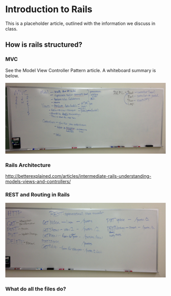 # Introduction to Rails

This is a placeholder article, outlined with the information we  discuss in class.

## How is rails structured?

### MVC

See the Model View Controller Pattern article. A whiteboard summary is below.

![](mvc-in-rails.jpg)

### Rails Architecture

http://betterexplained.com/articles/intermediate-rails-understanding-models-views-and-controllers/

### REST and Routing in Rails

![](routing.JPG)


### What do all the files do?
